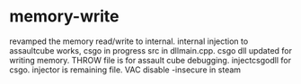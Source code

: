 # memory-write
revamped the memory read/write to internal. internal injection to assaultcube works, csgo in progress
src in dllmain.cpp. csgo dll updated for writing memory. THROW file is for assault cube debugging. injectcsgodll for csgo. injector is remaining file. VAC disable -insecure in steam
